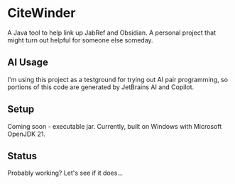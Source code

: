 # CiteWinder
A Java tool to help link up JabRef and Obsidian. A personal project that might turn out helpful for someone else someday.

## AI Usage
I'm using this project as a testground for trying out AI pair programming, so portions of this code are generated by JetBrains AI and Copilot.

## Setup
Coming soon - executable jar. Currently, built on Windows with Microsoft OpenJDK 21.

## Status
Probably working? Let's see if it does...